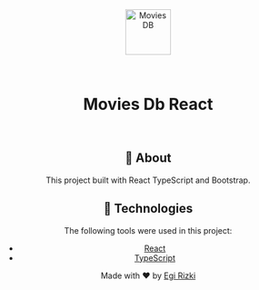 <div align="center" id="top"> 
  <img src="./src/svg/logo.svg" alt="Movies DB" width='80px'/>

&#xa0;

<h1 align="center">Movies Db React</h1>

<br>

## :dart: About

This project built with React TypeScript and Bootstrap.

## :rocket: Technologies

The following tools were used in this project:

- [React](https://pt-br.reactjs.org/)
- [TypeScript](https://www.typescriptlang.org/)

Made with :heart: by <a href="https://github.com/egi321910004" target="_blank">Egi Rizki</a>

&#xa0;
